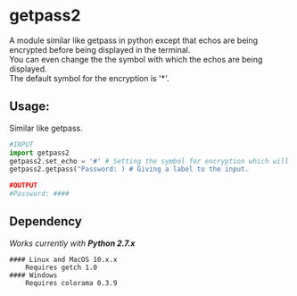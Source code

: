 # getpass2

A module similar like getpass in python except that echos are being encrypted before being displayed in the terminal.  
You can even change the the symbol with which the echos are being displayed.  
The default symbol for the encryption is '*'.  

## Usage:
Similar like getpass.
```python
#INPUT
import getpass2
getpass2.set_echo = '#' # Setting the symbol for encryption which will going to be displayed. (Optional)
getpass2.getpass("Password: ) # Giving a label to the input.

#OUTPUT
#Password: ####
```

## Dependency
*Works currently with **Python 2.7.x***
	
	#### Linux and MacOS 10.x.x
		Requires getch 1.0
	#### Windows
 		Requires colorama 0.3.9
